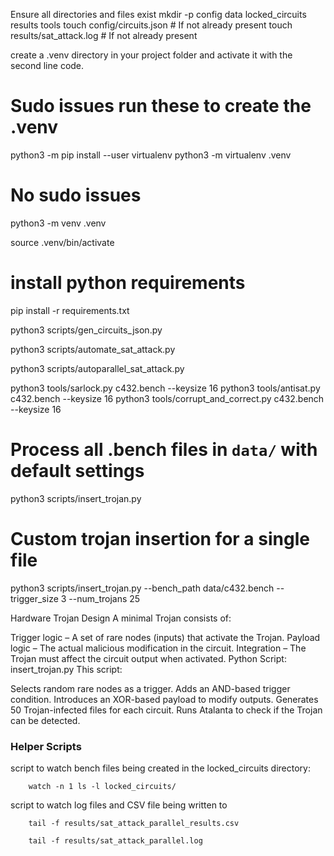 
Ensure all directories and files exist
mkdir -p config data locked_circuits results tools
touch config/circuits.json  # If not already present
touch results/sat_attack.log  # If not already present

create a .venv directory in your project folder and activate it with the second line code.
# Sudo issues run these to create the .venv
python3 -m pip install --user virtualenv
python3 -m virtualenv .venv

# No sudo issues
python3 -m venv .venv

source .venv/bin/activate

# install python requirements

pip install -r requirements.txt


python3 scripts/gen_circuits_json.py

python3 scripts/automate_sat_attack.py

python3 scripts/autoparallel_sat_attack.py


python3 tools/sarlock.py c432.bench --keysize 16
python3 tools/antisat.py c432.bench --keysize 16
python3 tools/corrupt_and_correct.py c432.bench --keysize 16




# Process all .bench files in `data/` with default settings
python3 scripts/insert_trojan.py

# Custom trojan insertion for a single file
python3 scripts/insert_trojan.py --bench_path data/c432.bench --trigger_size 3 --num_trojans 25


Hardware Trojan Design
A minimal Trojan consists of:

Trigger logic – A set of rare nodes (inputs) that activate the Trojan.
Payload logic – The actual malicious modification in the circuit.
Integration – The Trojan must affect the circuit output when activated.
Python Script: insert_trojan.py
This script:

Selects random rare nodes as a trigger.
Adds an AND-based trigger condition.
Introduces an XOR-based payload to modify outputs.
Generates 50 Trojan-infected files for each circuit.
Runs Atalanta to check if the Trojan can be detected.


### Helper Scripts
script to watch bench files being created in the locked_circuits directory:
``` \bin\bash
    watch -n 1 ls -l locked_circuits/
```

script to watch log files and CSV file being written to
``` \bin\bash
    tail -f results/sat_attack_parallel_results.csv
```
``` \bin\bash
    tail -f results/sat_attack_parallel.log
```